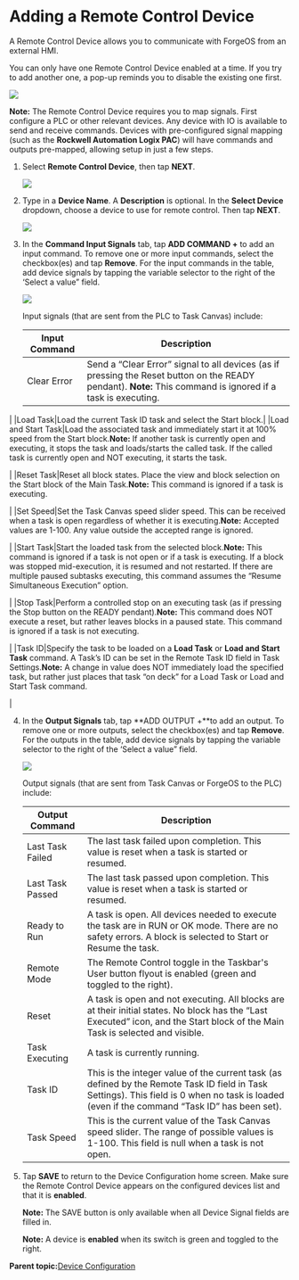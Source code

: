 # Adding a Remote Control Device

A Remote Control Device allows you to communicate with ForgeOS from an external HMI.

You can only have one Remote Control Device enabled at a time. If you try to add another one, a pop-up reminds you to disable the existing one first.

![](../Images/Device-Config-App-5-x/device_config_icon_5x.png)

**Note:** The Remote Control Device requires you to map signals. First configure a PLC or other relevant devices. Any device with IO is available to send and receive commands. Devices with pre-configured signal mapping \(such as the **Rockwell Automation Logix PAC**\) will have commands and outputs pre-mapped, allowing setup in just a few steps.

1.  Select **Remote Control Device**, then tap **NEXT**.

    ![](../Images/Device-Config-App-5-x/device_config_icon_5x.png)

2.  Type in a **Device Name**. A **Description** is optional. In the **Select Device** dropdown, choose a device to use for remote control. Then tap **NEXT**.

    ![](../Images/Device-Config-App-5-x/device_config_icon_5x.png)

3.  In the **Command Input Signals** tab, tap **ADD COMMAND +** to add an input command. To remove one or more input commands, select the checkbox\(es\) and tap **Remove**. For the input commands in the table, add device signals by tapping the variable selector to the right of the ‘Select a value” field.

    ![](../Images/Device-Config-App-5-x/device_config_icon_5x.png)

    Input signals \(that are sent from the PLC to Task Canvas\) include:

    |Input Command|Description|
    |-------------|-----------|
    |Clear Error|Send a “Clear Error” signal to all devices \(as if pressing the Reset button on the READY pendant\). **Note:** This command is ignored if a task is executing.

|
    |Load Task|Load the current Task ID task and select the Start block.|
    |Load and Start Task|Load the associated task and immediately start it at 100% speed from the Start block.**Note:** If another task is currently open and executing, it stops the task and loads/starts the called task. If the called task is currently open and NOT executing, it starts the task.

|
    |Reset Task|Reset all block states. Place the view and block selection on the Start block of the Main Task.**Note:** This command is ignored if a task is executing.

|
    |Set Speed|Set the Task Canvas speed slider speed. This can be received when a task is open regardless of whether it is executing.**Note:** Accepted values are 1-100. Any value outside the accepted range is ignored.

|
    |Start Task|Start the loaded task from the selected block.**Note:** This command is ignored if a task is not open or if a task is executing. If a block was stopped mid-execution, it is resumed and not restarted. If there are multiple paused subtasks executing, this command assumes the “Resume Simultaneous Execution” option.

|
    |Stop Task|Perform a controlled stop on an executing task \(as if pressing the Stop button on the READY pendant\).**Note:** This command does NOT execute a reset, but rather leaves blocks in a paused state. This command is ignored if a task is not executing.

|
    |Task ID|Specify the task to be loaded on a **Load Task** or **Load and Start Task** command. A Task’s ID can be set in the Remote Task ID field in Task Settings.**Note:** A change in value does NOT immediately load the specified task, but rather just places that task “on deck” for a Load Task or Load and Start Task command.

|

4.  In the **Output Signals** tab, tap **ADD OUTPUT +**to add an output. To remove one or more outputs, select the checkbox\(es\) and tap **Remove**. For the outputs in the table, add device signals by tapping the variable selector to the right of the ‘Select a value” field.

    ![](../Images/Device-Config-App-5-x/device_config_icon_5x.png)

    Output signals \(that are sent from Task Canvas or ForgeOS to the PLC\) include:

    |Output Command|Description|
    |--------------|-----------|
    |Last Task Failed|The last task failed upon completion. This value is reset when a task is started or resumed.|
    |Last Task Passed|The last task passed upon completion. This value is reset when a task is started or resumed.|
    |Ready to Run|A task is open. All devices needed to execute the task are in RUN or OK mode. There are no safety errors. A block is selected to Start or Resume the task.|
    |Remote Mode|The Remote Control toggle in the Taskbar's User button flyout is enabled \(green and toggled to the right\).|
    |Reset|A task is open and not executing. All blocks are at their initial states. No block has the “Last Executed” icon, and the Start block of the Main Task is selected and visible.|
    |Task Executing|A task is currently running.|
    |Task ID|This is the integer value of the current task \(as defined by the Remote Task ID field in Task Settings\). This field is 0 when no task is loaded \(even if the command “Task ID” has been set\).|
    |Task Speed|This is the current value of the Task Canvas speed slider. The range of possible values is 1-100. This field is null when a task is not open.|

5.  Tap **SAVE** to return to the Device Configuration home screen. Make sure the Remote Control Device appears on the configured devices list and that it is **enabled**.

    **Note:** The SAVE button is only available when all Device Signal fields are filled in.

    **Note:** A device is **enabled** when its switch is green and toggled to the right.


**Parent topic:**[Device Configuration](../4-Device-Configuration-App/device_configuration.md)

